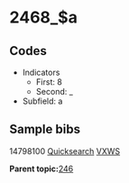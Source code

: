 # 2468\_$a

## Codes

-   Indicators
    -   First: 8
    -   Second: \_
-   Subfield: a

## Sample bibs

14798100 [Quicksearch](https://search.library.yale.edu/catalog/14798100) [VXWS](http://prodorbis.library.yale.edu:7014/vxws/GetHoldingsService?bibId=14798100)

**Parent topic:**[246](../../tags/246/246.md)


